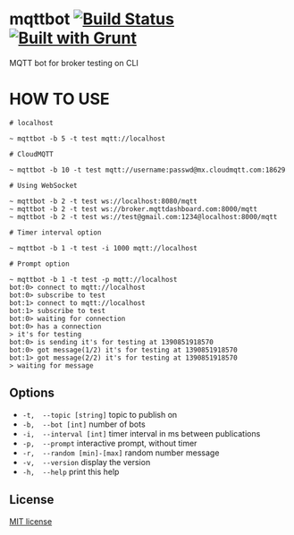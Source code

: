 # mqttbot [![Build Status](https://secure.travis-ci.org/cresprit/mqttbot.png?branch=master)](https://travis-ci.org/cresprit/mqttbot) [![Built with Grunt](https://cdn.gruntjs.com/builtwith.png)](http://gruntjs.com/)

MQTT bot for broker testing on CLI

# HOW TO USE

```
# localhost

~ mqttbot -b 5 -t test mqtt://localhost

# CloudMQTT

~ mqttbot -b 10 -t test mqtt://username:passwd@mx.cloudmqtt.com:18629

# Using WebSocket

~ mqttbot -b 2 -t test ws://localhost:8080/mqtt
~ mqttbot -b 2 -t test ws://broker.mqttdashboard.com:8000/mqtt
~ mqttbot -b 2 -t test ws://test@gmail.com:1234@localhost:8000/mqtt

# Timer interval option

~ mqttbot -b 1 -t test -i 1000 mqtt://localhost

# Prompt option

~ mqttbot -b 1 -t test -p mqtt://localhost
bot:0> connect to mqtt://localhost
bot:0> subscribe to test
bot:1> connect to mqtt://localhost
bot:1> subscribe to test
bot:0> waiting for connection
bot:0> has a connection
> it's for testing
bot:0> is sending it's for testing at 1390851918570
bot:0> got message(1/2) it's for testing at 1390851918570
bot:1> got message(2/2) it's for testing at 1390851918570
> waiting for message
```

## Options

- `-t,  --topic [string]` topic to publish on
- `-b,  --bot [int]` number of bots
- `-i,  --interval [int]` timer interval in ms between publications
- `-p,  --prompt` interactive prompt, without timer
- `-r,  --random [min]-[max]` random number message
- `-v,  --version` display the version
- `-h,  --help` print this help

## License

[MIT license](http://opensource.org/licenses/MIT)
